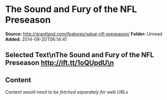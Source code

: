 # The Sound and Fury of the NFL Preseason

**Source:** http://grantland.com/features/value-nfl-preseason/
**Folder:** Unread
**Added:** 2014-08-20T06:14:41


## Selected Text\nThe Sound and Fury of the NFL Preseason http://ift.tt/1oQUpdU\n

## Content
*Content would need to be fetched separately for web URLs*
